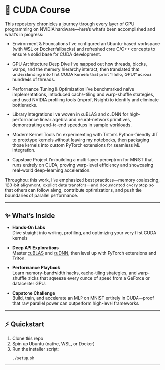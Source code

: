# 🚀 CUDA Course

This repository chronicles a journey through every layer of GPU programming on NVIDIA hardware—here’s what’s been accomplished and what’s in progress:

- Environment & Foundations
    I’ve configured an Ubuntu-based workspace (with WSL or Docker fallbacks) and refreshed core C/C++ concepts to ensure a solid base for CUDA development.

- GPU Architecture Deep Dive
    I’ve mapped out how threads, blocks, warps, and the memory hierarchy interact, then translated that understanding into first CUDA kernels that print “Hello, GPU!” across hundreds of threads.

- Performance Tuning & Optimization
    I’ve benchmarked naïve implementations, introduced cache-tiling and warp-shuffle strategies, and used NVIDIA profiling tools (nvprof, Nsight) to identify and eliminate bottlenecks.

- Library Integrations
    I’ve woven in cuBLAS and cuDNN for high-performance linear algebra and neural-network primitives, demonstrating end-to-end speedups in sample workloads.

- Modern Kernel Tools
    I’m experimenting with Triton’s Python-friendly JIT to prototype kernels without leaving my notebooks, then packaging those kernels into custom PyTorch extensions for seamless ML integration.

- Capstone Project
    I’m building a multi-layer perceptron for MNIST that runs entirely on CUDA, proving warp-level efficiency and showcasing real-world deep-learning acceleration.

Throughout this work, I’ve emphasized best practices—memory coalescing, 128-bit alignment, explicit data transfers—and documented every step so that others can follow along, contribute optimizations, and push the boundaries of parallel performance.

---

## ✨ What’s Inside

- **Hands-On Labs**  
  Dive straight into writing, profiling, and optimizing your very first CUDA kernels.

- **Deep API Explorations**  
  Master [cuBLAS](https://docs.nvidia.com/cuda/cublas/index.html) and [cuDNN](https://docs.nvidia.com/deeplearning/cudnn/index.html), then level up with PyTorch extensions and [Triton](https://github.com/openai/triton).

- **Performance Playbook**  
  Learn memory-bandwidth hacks, cache-tiling strategies, and warp-shuffle tricks that squeeze every ounce of speed from a GeForce or datacenter GPU.

- **Capstone Challenge**  
  Build, train, and accelerate an MLP on MNIST entirely in CUDA—proof that raw parallel power can outperform high-level frameworks.

---

## ⚡ Quickstart

1. Clone this repo  
2. Spin up Ubuntu (native, WSL, or Docker)  
3. Run the installer script:  
   ```bash
   ./setup.sh

---

